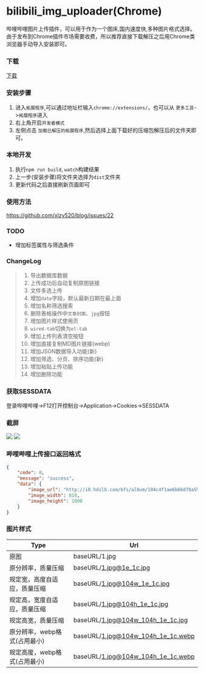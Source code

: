 # bilibili_img_uploader(Chrome)
哔哩哔哩图片上传插件，可以用于作为一个图床,国内速度快,多种图片格式选择。
由于发布到Chrome插件市场需要收费，所以推荐直接下载解压之后用Chrome类浏览器手动导入安装即可。

### 下载
[下载](https://github.com/xlzy520/bilibili-img-uploader/releases/latest)

### 安装步骤
1. 进入`拓展程序`,可以通过地址栏输入`chrome://extensions/`，也可以从 `更多工具`->`拓展程序`进入
2. 右上角开启`开发者模式`
3. 左侧点击 `加载已解压的拓展程序`,然后选择上面下载好的压缩包解压后的文件夹即可。

### 本地开发
1. 执行`npm run build`, `watch`构建结果
2. 上一步(安装步骤)将文件夹选择为`dist`文件夹
3. 更新代码之后直接刷新页面即可

### 使用方法
https://github.com/xlzy520/blog/issues/22

### TODO
- 增加标签属性与筛选条件


### ChangeLog
> 1. 导出数据库数据
> 2. 上传成功后自动复制原图链接
> 3. 文件多选上传
> 4. 增加`date`字段，默认最新日期在最上面
> 5. 增加名称筛选搜索
> 6. 删除表格操作中`文章封面`、`jpg`按钮
> 7. 增加图片样式使用页
> 8. `wired-tab`切换为`el-tab`
> 9. 增加上传列表清空按钮
> 10. 增加直接复制MD图片链接(webp)
> 11. 增加JSON数据导入功能(新)
> 11. 增加筛选、分页、排序功能(新)
> 12. 增加粘贴上传功能
> 13. 增加删除功能

### 获取SESSDATA
登录哔哩哔哩→F12打开控制台→Application→Cookies→SESSDATA

### 截屏
![](https://i0.hdslb.com/bfs/album/5552e9dba6da58b77ff48c20ceab84a974ffdd05.jpg)
![](https://i0.hdslb.com/bfs/album/06f93bd913407db0f8e3a2094b5f8d27dee863a8.png)

### 哔哩哔哩上传接口返回格式
```json
{
    "code": 0,
    "message": "success",
    "data": {
        "image_url": "http://i0.hdslb.com/bfs/album/104c4f1ae6b66d78a5952a191281ec7883dc5c5c.jpg",
        "image_width": 818,
        "image_height": 1000
    }
}
```

### 图片样式
| Type  | Url     | 
| ------| --------|
| 原图  | baseURL/1.jpg  |
| 原分辨率，质量压缩  | baseURL/1.jpg@1e_1c.jpg  |
| 规定宽，高度自适应，质量压缩  | baseURL/1.jpg@104w_1e_1c.jpg   |
| 规定高，宽度自适应，质量压缩  | baseURL/1.jpg@104h_1e_1c.jpg   |
| 规定高宽，质量压缩  | baseURL/1.jpg@104w_104h_1e_1c.jpg   |
| 原分辨率，webp格式(占用最小)   | baseURL/1.jpg@104w_104h_1e_1c.webp |
| 规定高度，webp格式(占用最小)   | baseURL/1.jpg@104w_104h_1e_1c.webp |

